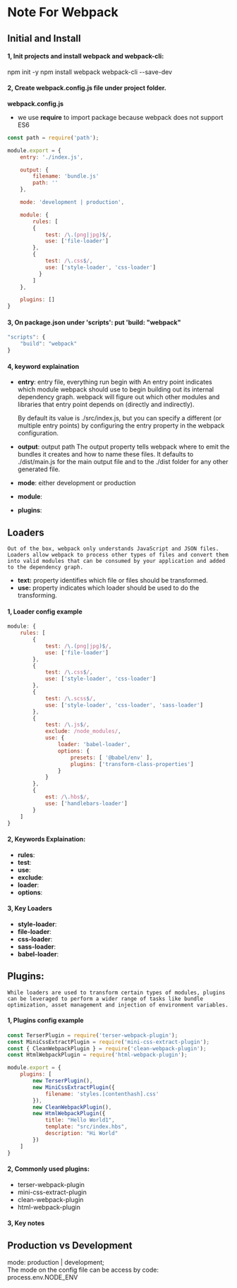 # Note For Webpack

## Initial and Install

#### 1, Init projects and install webpack and webpack-cli:

  npm init -y
  npm install webpack webpack-cli --save-dev

#### 2, Create webpack.config.js file under project folder.
**webpack.config.js**
- we use **require** to import package because webpack does not support ES6

```javascript
const path = require('path');

module.export = {
    entry: './index.js',

    output: {
        filename: 'bundle.js'
        path: ''
    },

    mode: 'development | production',

    module: {
        rules: [ 
        {
            test: /\.(png|jpg)$/, 
            use: ['file-loader']
        },
        {
            test: /\.css$/, 
            use: ['style-loader', 'css-loader']
          }
        ]
    },

    plugins: []
}
```

#### 3, On package.json under 'scripts': put 'build: "webpack"

```javascript
"scripts": {
    "build": "webpack"
}

```

#### 4, keyword explaination
- **entry**: entry file, everything run begin with
    An entry point indicates which module webpack should use to begin building out its internal dependency graph. webpack will figure out which other modules and libraries that entry point depends on (directly and indirectly).

    By default its value is ./src/index.js, but you can specify a different (or multiple entry points) by configuring the entry property in the webpack configuration. 
- **output**: output path
    The output property tells webpack where to emit the bundles it creates and how to name these files. It defaults to ./dist/main.js for the main output file and to the ./dist folder for any other generated file.

- **mode**: either development or production
- **module**: 
- **plugins**: 

## Loaders
    Out of the box, webpack only understands JavaScript and JSON files. Loaders allow webpack to process other types of files and convert them into valid modules that can be consumed by your application and added to the dependency graph.

- **text:**
    property identifies which file or files should be transformed.
- **use:**
    property indicates which loader should be used to do the transforming.



#### 1, Loader config example

```javascript
module: {
    rules: [ 
        {
            test: /\.(png|jpg)$/, 
            use: ['file-loader']
        },
        {
            test: /\.css$/, 
            use: ['style-loader', 'css-loader']
        },
        {
            test: /\.scss$/, 
            use: ['style-loader', 'css-loader', 'sass-loader']
        }, 
        {
            test: /\.js$/,
            exclude: /node_modules/,
            use: {
                loader: 'babel-loader',
                options: {
                    presets: [ '@babel/env' ], 
                    plugins: ['transform-class-properties']
                }
            }
        }, 
        {
            est: /\.hbs$/,
            use: ['handlebars-loader']
        }
    ]
}
```

#### 2, Keywords Explaination:
- **rules**: 
- **test**: 
- **use**:
- **exclude**:
- **loader**:
- **options**:


#### 3, Key Loaders
- **style-loader**:
- **file-loader**:
- **css-loader**:
- **sass-loader**:
- **babel-loader**:

## Plugins:
    While loaders are used to transform certain types of modules, plugins can be leveraged to perform a wider range of tasks like bundle optimization, asset management and injection of environment variables.

#### 1, Plugins config example

```javascript
const TerserPlugin = require('terser-webpack-plugin');
const MiniCssExtractPlugin = require('mini-css-extract-plugin');
const { CleanWebpackPlugin } = require('clean-webpack-plugin');
const HtmlWebpackPlugin = require('html-webpack-plugin');

module.export = {
    plugins: [
        new TerserPlugin(),
        new MiniCssExtractPlugin({
            filename: 'styles.[contenthash].css'
        }),
        new CleanWebpackPlugin(),
        new HtmlWebpackPlugin({
            title: "Hello World1",
            template: "src/index.hbs", 
            description: "Hi World"
        })
    ]
}

```

#### 2, Commonly used plugins:
- terser-webpack-plugin
- mini-css-extract-plugin
- clean-webpack-plugin
- html-webpack-plugin


#### 3, Key notes



## Production vs Development

mode: production | development;  
The mode on the config file can be access by code:  process.env.NODE_ENV












